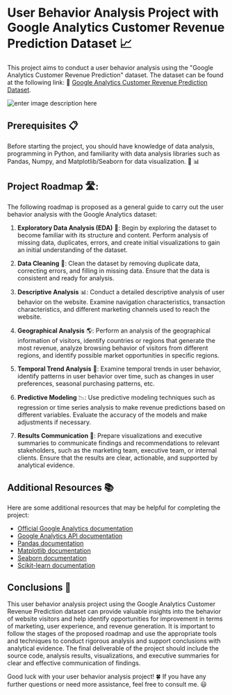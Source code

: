 # User Behavior Analysis Project with Google Analytics Customer Revenue Prediction Dataset :chart_with_upwards_trend:

This project aims to conduct a user behavior analysis using the "Google Analytics Customer Revenue Prediction" dataset. The dataset can be found at the following link: :link: [Google Analytics Customer Revenue Prediction Dataset](https://www.kaggle.com/c/ga-customer-revenue-prediction/data).

![enter image description here](https://upload.wikimedia.org/wikipedia/commons/thumb/8/89/Logo_Google_Analytics.svg/1200px-Logo_Google_Analytics.svg.png)

## Prerequisites :clipboard:

Before starting the project, you should have knowledge of data analysis, programming in Python, and familiarity with data analysis libraries such as Pandas, Numpy, and Matplotlib/Seaborn for data visualization. :snake: :bar_chart:

## Project Roadmap 🛣:

The following roadmap is proposed as a general guide to carry out the user behavior analysis with the Google Analytics dataset:

1.  **Exploratory Data Analysis (EDA)** :mag_right:: Begin by exploring the dataset to become familiar with its structure and content. Perform analysis of missing data, duplicates, errors, and create initial visualizations to gain an initial understanding of the dataset.
    
2.  **Data Cleaning** 🧹: Clean the dataset by removing duplicate data, correcting errors, and filling in missing data. Ensure that the data is consistent and ready for analysis.
    
3.  **Descriptive Analysis** :bar_chart:: Conduct a detailed descriptive analysis of user behavior on the website. Examine navigation characteristics, transaction characteristics, and different marketing channels used to reach the website.
    
4.  **Geographical Analysis** :earth_americas:: Perform an analysis of the geographical information of visitors, identify countries or regions that generate the most revenue, analyze browsing behavior of visitors from different regions, and identify possible market opportunities in specific regions.
    
5.  **Temporal Trend Analysis** :calendar:: Examine temporal trends in user behavior, identify patterns in user behavior over time, such as changes in user preferences, seasonal purchasing patterns, etc.
    
6.  **Predictive Modeling** :chart_with_downwards_trend:: Use predictive modeling techniques such as regression or time series analysis to make revenue predictions based on different variables. Evaluate the accuracy of the models and make adjustments if necessary.
    
7.  **Results Communication** :speech_balloon:: Prepare visualizations and executive summaries to communicate findings and recommendations to relevant stakeholders, such as the marketing team, executive team, or internal clients. Ensure that the results are clear, actionable, and supported by analytical evidence.
    

## Additional Resources :books:

Here are some additional resources that may be helpful for completing the project:

-   [Official Google Analytics documentation](https://developers.google.com/analytics)
-   [Google Analytics API documentation](https://developers.google.com/analytics/devguides/reporting/core/v4)
-   [Pandas documentation](https://pandas.pydata.org/pandas-docs/stable/index.html)
-   [Matplotlib documentation](https://matplotlib.org/stable/contents.html)
-   [Seaborn documentation](https://seaborn.pydata.org/)
-   [Scikit-learn documentation](https://scikit-learn.org/stable/)

## Conclusions :clap:

This user behavior analysis project using the Google Analytics Customer Revenue Prediction dataset can provide valuable insights into the behavior of website visitors and help identify opportunities for improvement in terms of marketing, user experience, and revenue generation. It is important to follow the stages of the proposed roadmap and use the appropriate tools and techniques to conduct rigorous analysis and support conclusions with analytical evidence. The final deliverable of the project should include the source code, analysis results, visualizations, and executive summaries for clear and effective communication of findings.

Good luck with your user behavior analysis project! :four_leaf_clover: If you have any further questions or need more assistance, feel free to consult me. :smiley:
